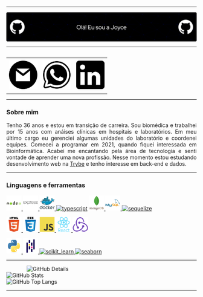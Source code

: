 
-----

<div>
<img align="center" alt="Header" src="https://github.com/joyceandronico/joyceandronico/blob/main/img/github-header-image.png?raw=true"/>
</div>

-----

<div>

<table  align="center">

<div>

<table  align="center">

<tr>
 <td align="center" colspan="11"></td>
</tr>
<tr>
<td><a href="mailto:joyceandronico@msn.com" target="_blank"><img src="https://github.com/joyceandronico/joyceandronico/blob/main/img/gmail.png?raw=true" width="75px" height="75px"/></a>
</td>
<td><a href="https://wa.me/5513981308876" target="_blank"><img src="https://github.com/joyceandronico/joyceandronico/blob/main/img/wpp.png?raw=true" width="75px" height="75px"/></a>
</td>
<td><a href="https://www.linkedin.com/in/joyce-andronico/" target="_blank"><img src="https://github.com/joyceandronico/joyceandronico/blob/main/img/linkedin.png?raw=true" width="75px" height="75px"/></a>
</td>
</tr>
<tr>
 <td align="center" colspan="11"></td>
</tr>
</table>

 -----

<div align="justify">
<h3 align="left">Sobre mim</h3>

Tenho 36 anos e estou em transição de carreira. Sou biomédica e trabalhei por 15 anos com anáises clínicas em hospitais e laboratórios. Em meu último cargo eu gerenciei  algumas unidades do laboratório e coordenei equipes. Comecei a programar em 2021, quando fiquei interessada em Bioinformática. Acabei me encantando pela área de tecnologia e senti vontade de aprender uma nova profissão. Nesse momento estou estudando desenvolvimento web na <a href="https://www.betrybe.com/" target="_blank">Trybe</a></i> e tenho interesse em back-end e dados.
</div>

-----

<div align="justify">

<h3 align="left">Linguagens e ferramentas</h3>

<a href="https://nodejs.org" target="_blank" rel="noreferrer"> <img src="https://raw.githubusercontent.com/devicons/devicon/master/icons/nodejs/nodejs-original-wordmark.svg" alt="nodejs" width="40" height="40"/> </a>
<a href="https://expressjs.com" target="_blank" rel="noreferrer"> <img src="https://raw.githubusercontent.com/devicons/devicon/master/icons/express/express-original-wordmark.svg" alt="express" width="40" height="40"/> </a>
<a href="https://www.docker.com/" target="_blank" rel="noreferrer"> <img src="https://raw.githubusercontent.com/devicons/devicon/master/icons/docker/docker-original-wordmark.svg" alt="docker" width="40" height="40"/> </a>
<a href="https://www.typescriptlang.org/" target="_blank" rel="noreferrer"> <img src="https://cdn.jsdelivr.net/gh/devicons/devicon/icons/typescript/typescript-original.svg"  alt="typescript"  width="40" height="40"/></a>
<a href="https://www.mongodb.com/" target="_blank" rel="noreferrer"> <img src="https://raw.githubusercontent.com/devicons/devicon/master/icons/mongodb/mongodb-original-wordmark.svg" alt="mongodb" width="40" height="40"/> </a>
<a href="https://www.mysql.com/" target="_blank" rel="noreferrer"> <img src="https://raw.githubusercontent.com/devicons/devicon/master/icons/mysql/mysql-original-wordmark.svg" alt="mysql" width="40" height="40"/> </a>
<a href="https://sequelize.org/" target="_blank" rel="noreferrer"> <img src="https://cdn.jsdelivr.net/gh/devicons/devicon/icons/sequelize/sequelize-original.svg"  alt="sequelize" width="40" height="40"/> </a><br>

<a href="https://www.w3.org/html/" target="_blank" rel="noreferrer"> <img src="https://raw.githubusercontent.com/devicons/devicon/master/icons/html5/html5-original-wordmark.svg" alt="html5" width="40" height="40"/> </a>
<a href="https://www.w3schools.com/css/" target="_blank" rel="noreferrer"> <img src="https://raw.githubusercontent.com/devicons/devicon/master/icons/css3/css3-original-wordmark.svg" alt="css3" width="40" height="40"/> </a>
<a href="https://developer.mozilla.org/en-US/docs/Web/JavaScript" target="_blank" rel="noreferrer"> <img src="https://raw.githubusercontent.com/devicons/devicon/master/icons/javascript/javascript-original.svg" alt="javascript" width="40" height="40"/> </a>
<a href="https://reactjs.org/" target="_blank" rel="noreferrer"> <img src="https://raw.githubusercontent.com/devicons/devicon/master/icons/react/react-original-wordmark.svg" alt="react" width="40" height="40"/> </a>
<a href="https://redux.js.org" target="_blank" rel="noreferrer"> <img src="https://raw.githubusercontent.com/devicons/devicon/master/icons/redux/redux-original.svg" alt="redux" width="40" height="40"/> </a><br>

<a href="https://www.python.org" target="_blank" rel="noreferrer"> <img src="https://raw.githubusercontent.com/devicons/devicon/master/icons/python/python-original.svg" alt="python" width="40" height="40"/> </a>
<a href="https://pandas.pydata.org/" target="_blank" rel="noreferrer"> <img src="https://raw.githubusercontent.com/devicons/devicon/2ae2a900d2f041da66e950e4d48052658d850630/icons/pandas/pandas-original.svg" alt="pandas" width="40" height="40"/> </a>
<a href="https://scikit-learn.org/" target="_blank" rel="noreferrer"> <img src="https://upload.wikimedia.org/wikipedia/commons/0/05/Scikit_learn_logo_small.svg" alt="scikit_learn" width="40" height="40"/> </a>
<a href="https://seaborn.pydata.org/" target="_blank" rel="noreferrer"> <img src="https://seaborn.pydata.org/_images/logo-mark-lightbg.svg" alt="seaborn" width="40" height="40"/> </a><br>

-----

<div>


<img align="right" alt="GitHub Details" width="450px" src="http://github-profile-summary-cards.vercel.app/api/cards/profile-details?username=joyceandronico&theme=github_dark"/>
<!--- <img alt="GitHub Commits" width="200px" src="http://github-profile-summary-cards.vercel.app/api/cards/productive-time?username=joyceandronico&theme=github_dark"/> -->
<img alt="GitHub Stats" width="250px" src="http://github-profile-summary-cards.vercel.app/api/cards/stats?username=joyceandronico&theme=github_dark"/><br>
<img alt="GitHub Top Langs" width="250px" src="http://github-profile-summary-cards.vercel.app/api/cards/repos-per-language?username=joyceandronico&theme=github_dark"/>
</div>

-----






<!--
**joyceandronico/joyceandronico** is a ✨ _special_ ✨ repository because its `README.md` (this file) appears on your GitHub profile.

Here are some ideas to get you started:

- 🔭 I’m currently working on ...
- 🌱 I’m currently learning ...
- 👯 I’m looking to collaborate on ...
- 🤔 I’m looking for help with ...
- 💬 Ask me about ...
- 📫 How to reach me: ...
- 😄 Pronouns: ...
- ⚡ Fun fact: ...
-->
